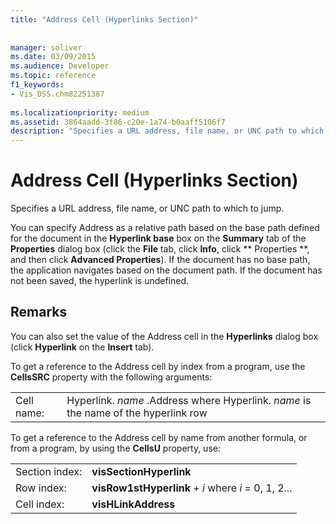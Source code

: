 ```yaml
---
title: "Address Cell (Hyperlinks Section)"
 
 
manager: soliver
ms.date: 03/09/2015
ms.audience: Developer
ms.topic: reference
f1_keywords:
- Vis_DSS.chm82251387
 
ms.localizationpriority: medium
ms.assetid: 3864aadd-3f86-c20e-1a74-b0aaff5106f7
description: "Specifies a URL address, file name, or UNC path to which to jump."
---
```


# Address Cell (Hyperlinks Section)

Specifies a URL address, file name, or UNC path to which to jump.
  
You can specify Address as a relative path based on the base path defined for the document in the **Hyperlink base** box on the **Summary** tab of the **Properties** dialog box (click the **File** tab, click **Info**, click ** Properties **, and then click **Advanced Properties**). If the document has no base path, the application navigates based on the document path. If the document has not been saved, the hyperlink is undefined.
  
## Remarks

You can also set the value of the Address cell in the **Hyperlinks** dialog box (click **Hyperlink** on the **Insert** tab). 
  
To get a reference to the Address cell by index from a program, use the **CellsSRC** property with the following arguments: 
  
|||
|:-----|:-----|
|Cell name:  <br/> |Hyperlink. *name*  .Address           where Hyperlink. *name*  is the name of the hyperlink row  <br/> |
   
To get a reference to the Address cell by name from another formula, or from a program, by using the **CellsU** property, use: 
  
|||
|:-----|:-----|
| Section index:  <br/> |**visSectionHyperlink** <br/> |
| Row index:  <br/> |**visRow1stHyperlink** +  *i*            where  *i*  = 0, 1, 2... |
| Cell index:  <br/> |**visHLinkAddress** <br/> |
   


